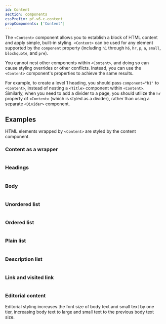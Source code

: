 ```yaml
---
id: Content
section: components
cssPrefix: pf-v6-c-content
propComponents: ['Content']
---
```


The `<Content>` component allows you to establish a block of HTML content and apply simple, built-in styling. `<Content>` can be used for any element supported by the `component` property (including `h1` through `h6`, `hr`, `p`, `a`, `small`, `blockquote`, and `pre`).

You cannot nest other components within `<Content>`, and doing so can cause styling overrides or other conflicts. Instead, you can use the `<Content>` component's properties to achieve the same results.

For example, to create a level 1 heading, you should pass `component="h1"` to `<Content>`, instead of nesting a `<Title>` component within `<Content>`. Similarly, when you need to add a divider to a page, you should utilize the `hr` property of `<Content>` (which is styled as a divider), rather than using a separate `<Divider>` component.

## Examples

HTML elements wrapped by `<Content>` are styled by the content component.

### Content as a wrapper

```ts file="./ContentWrapper.tsx"

```

### Headings

```ts file="./ContentHeadings.tsx"

```

### Body

```ts file="./ContentBody.tsx"

```

### Unordered list

```ts file="./ContentUnorderedList.tsx"

```

### Ordered list

```ts file="./ContentOrderedList.tsx"

```

### Plain list

```ts file="./ContentPlainList.tsx"

```

### Description list

```ts file="./ContentDescriptionList.tsx"

```

### Link and visited link

```ts file="./ContentVisited.tsx"

```

### Editorial content

Editorial styling increases the font size of body text and small text by one tier, increasing body text to large and small text to the previous body text size.

```ts file="./ContentEditorial.tsx"

```
